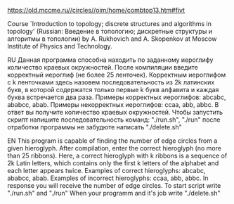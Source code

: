 https://old.mccme.ru//circles//oim/home/combtop13.htm#fivt

Course `Introduction to topology; 
discrete structures and algorithms in topology' (Russian: Введение в 
топологию; дискретные структуры и алгоритмы в топологии) by A. Rukhovich 
and A. Skopenkov at Moscow Institute of Physics and Technology.

RU
Данная программа способна находить по заданному иероглифу количество краевых окружностей. 
После компиляции введите корректный иероглиф (не более 25 ленточек).
Корректным иероглифом с k ленточками здесь назовем последовательность из 2k латинских букв, в которой содержатся только первые k букв алфавита и каждая буква встречается два раза.
Примеры корректных иероглифов: abcabc, ababcc, abab.
Примеры некорректных иероглифов: ccaa, abb, abbc.
В ответ вы получите количество краевых окружностей.
Чтобы запустить скрипт напишите последовательность команд: "./run.sh", "./run"
после отработки программы не забудюте написать "./delete.sh"

EN
This program is capable of finding the number of edge circles from a given hieroglyph.
After compilation, enter the correct hieroglyph (no more than 25 ribbons).
Here, a correct hieroglyph with k ribbons is a sequence of 2k Latin letters, which contains only the first k letters of the alphabet and each letter appears twice.
Examples of correct hieroglyphs: abcabc, ababcc, abab.
Examples of incorrect hieroglyphs: ccaa, abb, abbc.
In response you will receive the number of edge circles.
To start script write "./run.sh" and "./run"
When your programm and it's job write "./delete.sh"
